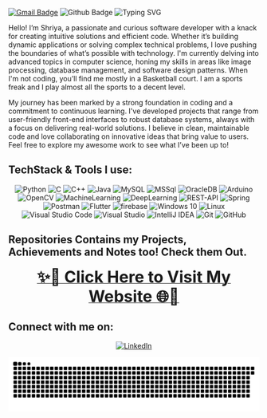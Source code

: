 



[![Gmail Badge](https://img.shields.io/badge/-shriyasenthil59@gmail.com-c14438?style=flat&logo=Gmail&logoColor=white&link=mailto:shriyasenthil59@gmail.com)](mailto:shriyasenthil59@gmail.com) ![Github Badge](https://img.shields.io/badge/-ShriyaS-grey?style=flat&logo=github&logoColor=white&link=https://github.com/shriya-5/)
![Typing SVG](https://readme-typing-svg.herokuapp.com?color=18A4F7&size=40&width=900&height=100&lines=Welcome+to+my+page!)
<p align='left'>Hello! I’m Shriya, a passionate and curious software developer with a knack for creating intuitive solutions and efficient code. Whether it’s building dynamic applications or solving complex technical problems, I love pushing the boundaries of what’s possible with technology. I'm currently delving into advanced topics in computer science, honing my skills in areas like image processing, database management, and software design patterns. When I'm not coding, you’ll find me mostly in a Basketball court. I am a sports freak and I play almost all the sports to a decent level. 

My journey has been marked by a strong foundation in coding and a commitment to continuous learning. I've developed projects that range from user-friendly front-end interfaces to robust database systems, always with a focus on delivering real-world solutions. I believe in clean, maintainable code and love collaborating on innovative ideas that bring value to users. Feel free to explore my awesome work to see what I’ve been up to!</p>

## TechStack & Tools I use:

<p align="center">
<img alt="Python" src="https://img.shields.io/badge/python-%2314354C.svg?style=for-the-badge&logo=python&logoColor=white"/>
<img alt="C" src="https://img.shields.io/badge/c-%2300599C.svg?style=for-the-badge&logo=c&logoColor=white"/>
<img alt="C++" src="https://img.shields.io/badge/c++-%2300599C.svg?style=for-the-badge&logo=c%2B%2B&ogoColor=white"/>
<img alt="Java" src="https://img.shields.io/badge/java-%23ED8B00.svg?style=for-the-badge&logo=java&logoColor=white"/>
 <img alt="MySQL" src="https://img.shields.io/badge/mysql-%2300f.svg?style=for-the-badge&logo=mysql&logoColor=white"/>
 <img alt="MSSql" src="https://img.shields.io/badge/microsoft_Sql_Server-yellow.svg?style=for-the-badge&logoColor=white"/>
 <img alt="OracleDB" src ="https://img.shields.io/badge/oracleDB-%23F00000.svg?style=for-the-badge&logo=oracle&logoColor=white" />
 <img alt="Arduino" src="https://img.shields.io/badge/-Arduino-00979D?style=for-the-badge&logo=Arduino&logoColor=white"/>
 <img alt="OpenCV" src="https://img.shields.io/badge/opencv-%23white.svg?style=for-the-badge&logo=opencv&logoColor=white"/>
 <img alt="MachineLearning" src="https://img.shields.io/badge/-Machine_Learning-blue.svg?style=for-the-badge&logo=ml&logoColor=white"/>
 <img alt="DeepLearning" src="https://img.shields.io/badge/Deep_Learning-black.svg?style=for-the-badge&logo=deeplearning&logoColor=white"/>
 <img alt="REST-API" src="https://img.shields.io/badge/RESTapi-430098?style=for-the-badge&logo=RESTapi&logoColor=white"/>
 <img alt="Spring" src="https://img.shields.io/badge/Spring-6DB33F?style=for-the-badge&logo=spring&logoColor=white"/>
 <img alt="Postman" src="https://img.shields.io/badge/Postman-FF6C37?style=for-the-badge&logo=Postman&logoColor=white" />
 <img alt="Flutter" src="https://img.shields.io/badge/Flutter-02569B?style=for-the-badge&logo=flutter&logoColor=white"/>
 <img alt="firebase" src="https://img.shields.io/badge/firebase-ffca28?style=for-the-badge&logo=firebase&logoColor=black"/>
  <img alt="Windows 10" src="https://img.shields.io/badge/Windows-0078D6?style=for-the-badge&logo=windows&logoColor=white" />
  <img alt="Linux" src="https://img.shields.io/badge/Ubuntu-E95420?style=for-the-badge&logo=linuxserver&logoColor=white" />
  <img alt="Visual Studio Code" src="https://img.shields.io/badge/VisualStudioCode-0078d7.svg?style=for-the-badge&logo=visual-studio-code&logoColor=white"/>
  <img alt="Visual Studio" src="https://img.shields.io/badge/VisualStudio-5C2D91.svg?style=for-the-badge&logo=visual-studio&logoColor=white"/>
  <img alt="IntelliJ IDEA" src="https://img.shields.io/badge/IntelliJIDEA-000000.svg?style=for-the-badge&logo=intellij-idea&logoColor=white"/>
  <img alt="Git" src="https://img.shields.io/badge/git-%23F05033.svg?style=for-the-badge&logo=git&logoColor=white"/>
  <img alt="GitHub" src="https://img.shields.io/badge/github-%23121011.svg?style=for-the-badge&logo=github&logoColor=white"/>

</p>
 
## Repositories Contains my Projects, Achievements and Notes too! Check them Out.

<p align="center">
  <a href="https://shriya592002.wixstudio.com/mysite" target="_blank">
    <strong><span style="font-size: 32px;">✨🚀 Click Here to Visit My Website 🌐💫</span></strong>
  </a>
</p>

## Connect with me on: 

<p align="center">
  <a href="https://www.linkedin.com/in/sh05/" target="_blank">
    <img src="https://img.shields.io/badge/LinkedIn-%230077B5?style=for-the-badge&logo=linkedin&logoColor=white" alt="LinkedIn">
  </a>
</p>

<!--
<p align=center> <img src=https://komarev.com/ghpvc/?username=AnirudhRamesh alt=AnirudhRamesh /> </p>

<br><br>

![Anirudh's GitHub stats](https://github-readme-stats.vercel.app/api?username=AnirudhRamesh&count_private=true&theme=radical&show_icons=true)
![Top Langs](https://github-readme-stats.vercel.app/api/top-langs/?username=AnirudhRamesh&theme=blue-green)
<table>
  <tr>
   <center> <td><img src="https://github-profile-summary-cards.vercel.app/api/cards/profile-details?username=AnirudhRamesh&theme=solarized_dark"  display=block width=100% height=auto alt="1"></td></center>
   </tr>
  
</table>
-->

![snake](https://github.com/anirudhr09/anirudhr09/blob/anirudhr09-patch-1/github-contribution-grid-snake.svg)

